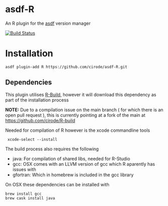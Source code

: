 # asdf-R
An R plugin for the [asdf](https://github.com/asdf-vm/asdf) version manager

[![Build Status](https://api.travis-ci.org/cirode/asdf-R.svg?branch=master)](https://travis-ci.org/cirode/asdf-R)

# Installation

    asdf plugin-add R https://github.com/cirode/asdf-R.git

## Dependencies

This plugin utilises [R-Build](https://github.com/viking/R-build), however it will download this dependency as part of the installation process

__NOTE:__ Due to a compilation issue on the main branch ( for which there is an open pull request ), this is currently pointing at a fork of the main at https://github.com/cirode/R-build

Needed for compilation of R however is the xcode commandline tools

     xcode-select --install

The build process also requires the following

- java: For compilation of shared libs, needed for R-Studio
- gcc: OSX comes with an LLVM version of gcc which R aparently has issues with
- gfortran: Which in homebrew is included in the gcc library

On OSX these dependencies can be installed with
  
    brew install gcc 
    brew cask install java



